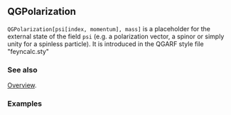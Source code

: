 ## QGPolarization

`QGPolarization[psi[index, momentum], mass]` is a placeholder for the external state of the field `psi` (e.g. a polarization vector,  a spinor or simply unity for a spinless particle). It is introduced in the QGARF style file "feyncalc.sty"

### See also

[Overview](Extra/FeynHelpers.md).

### Examples